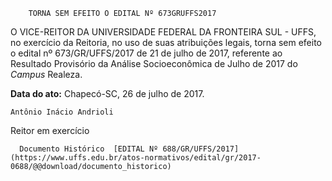         TORNA SEM EFEITO O EDITAL Nº 673GRUFFS2017  

O VICE-REITOR DA UNIVERSIDADE FEDERAL DA FRONTEIRA SUL - UFFS, no exercício da Reitoria, no uso de suas atribuições legais, torna sem efeito o edital nº 673/GR/UFFS/2017 de 21 de julho de 2017, referente ao Resultado Provisório da Análise Socioeconômica de Julho de 2017 do *Campus* Realeza.

   **Data do ato:** Chapecó-SC, 26 de julho de 2017.   
 

    Antônio Inácio Andrioli   
 Reitor em exercício 

      Documento Histórico  [EDITAL Nº 688/GR/UFFS/2017](https://www.uffs.edu.br/atos-normativos/edital/gr/2017-0688/@@download/documento_historico)     
      
